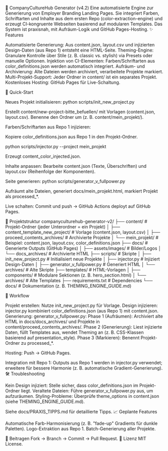 🏢 CompanyCultureHub Generator (v4.2)
Eine automatisierte Engine zur Generierung von Employer Branding Landing Pages. Sie integriert Farben, Schriftarten und Inhalte aus dem ersten Repo (color-extraction-engine) und erzeugt CI-kongruente Webseiten basierend auf modularen Templates. Das System ist praxisnah, mit Aufräum-Logik und GitHub Pages-Hosting.
✨ Features

Automatisierte Generierung: Aus content.json, layout.csv und injizierten Design-Daten (aus Repo 1) entsteht eine HTML-Seite.
Theming-Engine: Granulare Kontrolle über Stile (z. B. classic vs. stylish) via Presets oder manuelle Optionen.
Injektion von CI-Elementen: Farben/Schriftarten aus color_definitions.json werden automatisch integriert.
Aufräum- und Archivierung: Alte Dateien werden archiviert, verarbeitete Projekte markiert.
Multi-Projekt-Support: Jeder Ordner in content/ ist ein separates Projekt.
Kostenloses Hosting: GitHub Pages für Live-Schaltung.

🚀 Quick-Start

Neues Projekt initialisieren:
python scripts/init_new_project.py


Erstellt content/new-project-bitte_befuellen/ mit Vorlagen (content.json, layout.csv).
Benenne den Ordner um (z. B. content/mein_projekt/).


Farben/Schriftarten aus Repo 1 injizieren:

Kopiere color_definitions.json aus Repo 1 in den Projekt-Ordner.

python scripts/injector.py --project mein_projekt


Erzeugt content_color_injected.json.


Inhalte anpassen: Bearbeite content.json (Texte, Überschriften) und layout.csv (Reihenfolge der Komponenten).

Seite generieren:
python scripts/generator_v_fullpower.py


Aufräumt alte Dateien, generiert docs/mein_projekt.html, markiert Projekt als processed_*.


Live schalten: Commit und push → GitHub Actions deployt auf GitHub Pages.


📁 Projektstruktur
companyculturehub-generator-v2/
├── content/                          # Projekt-Ordner (jeder Unterordner = ein Projekt)
│   ├── content_template_new_project/ # Vorlage (content.json, layout.csv)
│   ├── proceed_contents_archives/    # Archivierte Projekte
│   └── mein_projekt/                 # Beispiel: content.json, layout.csv, color_definitions.json
├── docs/                             # Generierte Outputs (GitHub Pages)
│   ├── assets/images/                # Bilder/Logos
│   └── docs_archives/                # Archivierte HTML
├── scripts/                          # Skripte
│   ├── init_new_project.py           # Initialisiert neue Projekte
│   ├── injector.py                   # Injiziert Design-Daten
│   ├── generator_v_fullpower.py      # Generiert HTML
│   └── archives/                     # Alte Skripte
├── templates/                        # HTML-Vorlagen
│   ├── components/                   # Modulare Sektionen (z. B. hero_section.html)
│   └── archives/                     # Alte Templates
├── requirements.txt                  # Dependencies
└── docs/                             # Dokumentation (z. B. THEMING_ENGINE_GUIDE.md)

🔄 Workflow

Projekt erstellen: Nutze init_new_project.py für Vorlage.
Design injizieren: injector.py kombiniert color_definitions.json (aus Repo 1) mit content.json.
Generierung: generator_v_fullpower.py:
Phase 1 (Aufräumen): Archiviert alte HTML in docs/docs_archives/ und Projekte in content/proceed_contents_archives/.
Phase 2 (Generierung): Liest injizierte Daten, füllt Templates aus, wendet Theming an (z. B. CSS-Klassen basierend auf presentation_style).
Phase 3 (Markieren): Benennt Projekt-Ordner zu processed_*.


Hosting: Push → GitHub Pages.

Integration mit Repo 1: Outputs aus Repo 1 werden in injector.py verwendet; erweitere für bessere Harmonie (z. B. automatische Gradient-Generierung).
🛠️ Troubleshooting

Kein Design injiziert: Stelle sicher, dass color_definitions.json im Projekt-Ordner liegt.
Veraltete Dateien: Führe generator_v_fullpower.py aus, um aufzuräumen.
Styling-Probleme: Überprüfe theme_options in content.json (siehe THEMING_ENGINE_GUIDE.md).

Siehe docs/PRAXIS_TIPPS.md für detaillierte Tipps.
📈 Geplante Features

Automatische Farb-Harmonisierung (z. B. "fade-up" Gradients für dunkle Paletten).
Logo-Extraktion aus Repo 1.
Batch-Generierung aller Projekte.

🤝 Beitragen
Fork → Branch → Commit → Pull Request.
📄 Lizenz
MIT License.